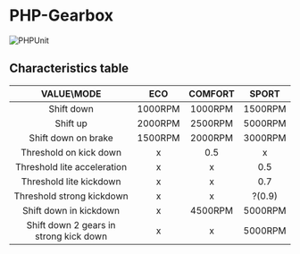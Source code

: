 # PHP-Gearbox
![PHPUnit](https://github.com/mtk3d/gearbox/workflows/PHPUnit/badge.svg?branch=master)  


## Characteristics table
|  VALUE\MODE                             |     ECO     |   COMFORT   |   SPORT   |
|:---------------------------------------:|:-----------:|:-----------:|:---------:|
|  Shift down                             |   1000RPM   |   1000RPM   |  1500RPM  |
|  Shift up                               |   2000RPM   |   2500RPM   |  5000RPM  |
|  Shift down on brake                    |   1500RPM   |   2000RPM   |  3000RPM  |
|  Threshold on kick down                 |      x      |     0.5     |     x     |
|  Threshold lite acceleration            |      x      |      x      |    0.5    |
|  Threshold lite kickdown                |      x      |      x      |    0.7    |
|  Threshold strong kickdown              |      x      |      x      |   ?(0.9)  |
|  Shift down in kickdown                 |      x      |   4500RPM   |  5000RPM  |
|  Shift down 2 gears in strong kick down |      x      |      x      |  5000RPM  |